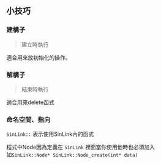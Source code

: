 ## 小技巧

### 建構子
> 建立時執行

適合用來放初始化的操作。

### 解構子
> 結束時執行

適合用來delete函式

### 命名空間、指向

`SinLink::` 表示使用SinLink內的函式

程式中Node因為定義在 `SinLink` 裡面當你使用他時也必須加入  
如`SinLink::Node* SinLink::Node_create(int* data)`

